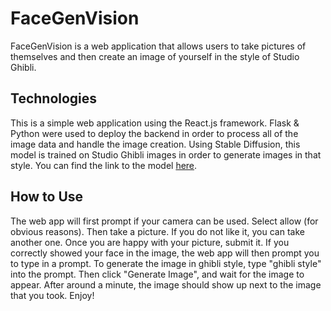 # FaceGenVision
FaceGenVision is a web application that allows users to take pictures of themselves and then create an image of yourself in the style of Studio Ghibli.
<!-- FaceGenVision is a web application made for my dearest, Victoria. I wanted to make something for our anniversary that was special to her, which was anime. This particular project allows you to create images of yourself in the style of Studio Ghibli. You can prompt it to look like certain things or act out any scenario. Due to us being mostly mid to long distance, I wanted to make something that Victoria could use on a daily basis to make cute images of us doing things together, hence the name of the web application, which is Vix and John's Visions. Happy anniversary Vix. -->


## Technologies
This is a simple web application using the React.js framework. Flask & Python were used to deploy the backend in order to process all of the image data and handle the image creation. Using Stable Diffusion, this model is trained on Studio Ghibli images in order to generate images in that style. You can find the link to the model [here](https://huggingface.co/nitrosocke/Ghibli-Diffusion).

## How to Use
The web app will first prompt if your camera can be used. Select allow (for obvious reasons). Then take a picture. If you do not like it, you can take another one. Once you are happy with your picture, submit it. If you correctly showed your face in the image, the web app will then prompt you to type in a prompt. To generate the image in ghibli style, type "ghibli style" into the prompt. Then click "Generate Image", and wait for the image to appear. After around a minute, the image should show up next to the image that you took. Enjoy!

